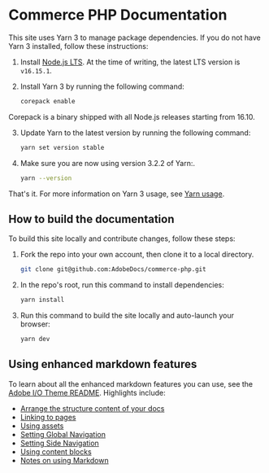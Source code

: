 # Commerce PHP Documentation

This site uses Yarn 3 to manage package dependencies.
If you do not have Yarn 3 installed, follow these instructions:

1. Install [Node.js LTS](https://nodejs.org/en/download/). At the time of writing, the latest LTS version is `v16.15.1`.
2. Install Yarn 3 by running the following command:

   ```bash
   corepack enable
   ```

Corepack is a binary shipped with all Node.js releases starting from 16.10.

3. Update Yarn to the latest version by running the following command:

   ```bash
   yarn set version stable
   ```

4. Make sure you are now using version 3.2.2 of Yarn:.

   ```bash
   yarn --version
   ```

That's it. For more information on Yarn 3 usage, see [Yarn usage](https://yarnpkg.com/getting-started/usage).

## How to build the documentation

To build this site locally and contribute changes, follow these steps:

1. Fork the repo into your own account, then clone it to a local directory.

   ```bash
   git clone git@github.com:AdobeDocs/commerce-php.git
   ```

2. In the repo's root, run this command to install dependencies:

   ```bash
   yarn install
   ```

3. Run this command to build the site locally and auto-launch your browser:

   ```bash
   yarn dev
   ```

## Using enhanced markdown features

To learn about all the enhanced markdown features you can use, see the [Adobe I/O Theme README](https://github.com/adobe/aio-theme#adobe-io-theme).
Highlights include:

- [Arrange the structure content of your docs](https://github.com/adobe/aio-theme#content-structure)
- [Linking to pages](https://github.com/adobe/aio-theme#links)
- [Using assets](https://github.com/adobe/aio-theme-aio#assets)
- [Setting Global Navigation](https://github.com/adobe/aio-theme#global-navigation)
- [Setting Side Navigation](https://github.com/adobe/aio-theme#side-navigation)
- [Using content blocks](https://github.com/adobe/aio-theme#jsx-blocks)
- [Notes on using Markdown](https://github.com/adobe/aio-theme#writing-enhanced-markdown)
